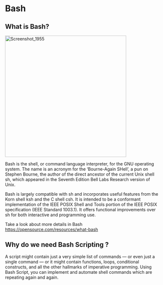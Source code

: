 # Bash

## What is Bash?   
 
<img width="398" alt="Screenshot_1955" src="https://user-images.githubusercontent.com/13994900/92757241-2c57ad00-f353-11ea-994f-a6d9cbe4c799.png">

Bash is the shell, or command language interpreter, for the GNU operating system. The name is an acronym for the ‘Bourne-Again SHell’, a pun on Stephen Bourne, the author of the direct ancestor of the current Unix shell sh, which appeared in the Seventh Edition Bell Labs Research version of Unix.
 
Bash is largely compatible with sh and incorporates useful features from the Korn shell ksh and the C shell csh. It is intended to be a conformant implementation of the IEEE POSIX Shell and Tools portion of the IEEE POSIX specification (IEEE Standard 1003.1). It offers functional improvements over sh for both interactive and programming use.

Take a look about more details in Bash https://opensource.com/resources/what-bash 

## Why do we need Bash Scripting ?

 A script might contain just a very simple list of commands — or even just a single command — or it might contain functions, loops, conditional constructs, and all the other hallmarks of imperative programming. Using Bash Script, you can implement and automate shell commands which are repeating again and again. 
